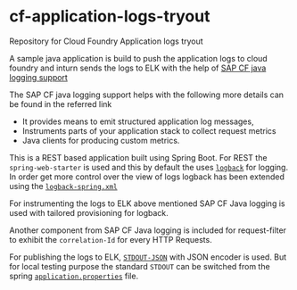 # cf-application-logs-tryout

Repository for Cloud Foundry Application logs tryout

A sample java application is build to push the application logs to cloud foundry and inturn sends the logs to ELK with the help of
[SAP CF java logging support](https://github.com/SAP/cf-java-logging-support)

The SAP CF java logging support helps with the following more details can be found in the referred link

- It provides means to emit structured application log messages,
- Instruments parts of your application stack to collect request metrics
- Java clients for producing custom metrics.

This is a REST based application built using Spring Boot. For REST the `spring-web-starter` is used and this by default the uses [`logback`](https://docs.spring.io/spring-boot/docs/current/reference/htmlsingle/#boot-features-logging) for logging. In order get more control over the view of logs logback has been extended using the [`logback-spring.xml`](demo/src/main/resources/logback-spring.xml)

For instrumenting the logs to ELK above mentioned SAP CF Java logging is used with tailored provisioning for logback.

Another component from SAP CF Java logging is included for request-filter to exhibit the `correlation-Id` for every HTTP Requests.

For publishing the logs to ELK, [`STDOUT-JSON`](demo/src/main/resources/logback-spring.xml) with JSON encoder is used. But for local testing purpose the standard `STDOUT` can be switched from the spring [`application.properties`](demo/src/main/resources/application.properties) file.
